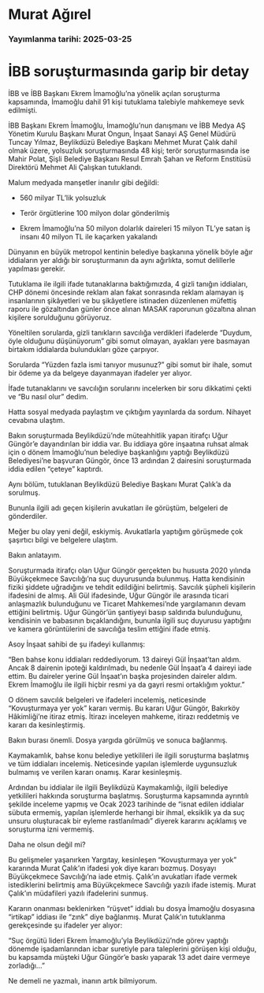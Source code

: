 # Murat Ağırel

### Yayımlanma tarihi: 2025-03-25

# İBB soruşturmasında garip bir detay

İBB ve İBB Başkanı Ekrem İmamoğlu’na yönelik açılan soruşturma kapsamında, İmamoğlu dahil 91 kişi tutuklama talebiyle mahkemeye sevk edilmişti.

İBB Başkanı Ekrem İmamoğlu, İmamoğlu’nun danışmanı ve İBB Medya AŞ Yönetim Kurulu Başkanı Murat Ongun, İnşaat Sanayi AŞ Genel Müdürü Tuncay Yılmaz, Beylikdüzü Belediye Başkanı Mehmet Murat Çalık dahil olmak üzere, yolsuzluk soruşturmasında 48 kişi; terör soruşturmasında ise Mahir Polat, Şişli Belediye Başkanı Resul Emrah Şahan ve Reform Enstitüsü Direktörü Mehmet Ali Çalışkan tutuklandı.

Malum medyada manşetler inanılır gibi değildi:

- 560 milyar TL’lik yolsuzluk

- Terör örgütlerine 100 milyon dolar gönderilmiş

- Ekrem İmamoğlu’na 50 milyon dolarlık daireleri 15 milyon TL’ye satan iş insanı 40 milyon TL ile kaçarken yakalandı

Dünyanın en büyük metropol kentinin belediye başkanına yönelik böyle ağır iddiaların yer aldığı bir soruşturmanın da aynı ağırlıkta, somut delillerle yapılması gerekir.

Tutuklama ile ilgili ifade tutanaklarına baktığımızda, 4 gizli tanığın iddiaları, CHP dönemi öncesinde reklam alan fakat sonrasında reklam alamayan iş insanlarının şikâyetleri ve bu şikâyetlere istinaden düzenlenen müfettiş raporu ile gözaltından günler önce alınan MASAK raporunun gözaltına alınan kişilere sorulduğunu görüyoruz.

Yöneltilen sorularda, gizli tanıkların savcılığa verdikleri ifadelerde “Duydum, öyle olduğunu düşünüyorum” gibi somut olmayan, ayakları yere basmayan birtakım iddialarda bulundukları göze çarpıyor.

Sorularda “Yüzden fazla ismi tanıyor musunuz?” gibi somut bir ihale, somut bir ödeme ya da belgeye dayanmayan ifadeler yer alıyor.

İfade tutanaklarını ve savcılığın sorularını incelerken bir soru dikkatimi çekti ve “Bu nasıl olur” dedim.

Hatta sosyal medyada paylaştım ve çıktığım yayınlarda da sordum. Nihayet cevabına ulaştım.

Bakın soruşturmada Beylikdüzü’nde müteahhitlik yapan itirafçı Uğur Güngör’e dayandırılan bir iddia var. Bu iddiaya göre inşaatına ruhsat almak için o dönem İmamoğlu’nun belediye başkanlığını yaptığı Beylikdüzü Belediyesi’ne başvuran Güngör, önce 13 ardından 2 dairesini soruşturmada iddia edilen “çeteye” kaptırdı.

Aynı bölüm, tutuklanan Beylikdüzü Belediye Başkanı Murat Çalık’a da sorulmuş.

Bununla ilgili adı geçen kişilerin avukatları ile görüştüm, belgeleri de gönderdiler.

Meğer bu olay yeni değil, eskiymiş. Avukatlarla yaptığım görüşmede çok şaşırtıcı bilgi ve belgelere ulaştım.

Bakın anlatayım.

Soruşturmada itirafçı olan Uğur Güngör gerçekten bu hususta 2020 yılında Büyükçekmece Savcılığı’na suç duyurusunda bulunmuş. Hatta kendisinin fiziki şiddete uğradığını ve tehdit edildiğini belirtmiş. Savcılık şüpheli kişilerin ifadesini de almış. Ali Gül ifadesinde, Uğur Güngör ile arasında ticari anlaşmazlık bulunduğunu ve Ticaret Mahkemesi’nde yargılamanın devam ettiğini belirtmiş. Uğur Güngör’ün şantiyeyi basıp saldırıda bulunduğunu, kendisinin ve babasının bıçaklandığını, bununla ilgili suç duyurusu yaptığını ve kamera görüntülerini de savcılığa teslim ettiğini ifade etmiş.

Asoy İnşaat sahibi de şu ifadeyi kullanmış:

“Ben bahse konu iddiaları reddediyorum. 13 daireyi Gül İnşaat’tan aldım. Ancak 8 dairenin ipoteği kaldırılmadı, bu nedenle Gül İnşaat’a 4 daireyi iade ettim. Bu daireler yerine Gül İnşaat’ın başka projesinden daireler aldım. Ekrem İmamoğlu ile ilgili hiçbir resmi ya da gayri resmi ortaklığım yoktur.”

O dönem savcılık belgeleri ve ifadeleri incelemiş, neticesinde “Kovuşturmaya yer yok” kararı vermiş. Bu kararı Uğur Güngör, Bakırköy Hâkimliği’ne itiraz etmiş. İtirazı inceleyen mahkeme, itirazı reddetmiş ve kararı da kesinleştirmiş.

Bakın burası önemli. Dosya yargıda görülmüş ve sonuca bağlanmış.

Kaymakamlık, bahse konu belediye yetkilileri ile ilgili soruşturma başlatmış ve tüm iddiaları incelemiş. Neticesinde yapılan işlemlerde uygunsuzluk bulmamış ve verilen kararı onamış. Karar kesinleşmiş.

Ardından bu iddialar ile ilgili Beylikdüzü Kaymakamlığı, ilgili belediye yetkilileri hakkında soruşturma başlatmış. Soruşturma kapsamında ayrıntılı şekilde inceleme yapmış ve Ocak 2023 tarihinde de “isnat edilen iddialar sübuta ermemiş, yapılan işlemlerde herhangi bir ihmal, eksiklik ya da suç unsuru oluşturacak bir eyleme rastlanılmadı” diyerek kararını açıklamış ve soruşturma izni vermemiş.

Daha ne olsun değil mi?

Bu gelişmeler yaşanırken Yargıtay, kesinleşen “Kovuşturmaya yer yok” kararında Murat Çalık’ın ifadesi yok diye kararı bozmuş. Dosyayı Büyükçekmece Savcılığı’na iade etmiş. Çalık’ın avukatları ifade vermek istediklerini belirtmiş ama Büyükçekmece Savcılığı yazılı ifade istemiş. Murat Çalık’ın müdafileri yazılı ifadelerini sunmuş.

Kararın onanması beklenirken “rüşvet” iddialı bu dosya İmamoğlu dosyasına “irtikap” iddiası ile “zınk” diye bağlanmış. Murat Çalık’ın tutuklanma gerekçesinde şu ifadeler yer alıyor:

“Suç örgütü lideri Ekrem İmamoğlu’yla Beylikdüzü’nde görev yaptığı dönemde işadamlarından icbar suretiyle para taleplerini görüşen kişi olduğu, bu kapsamda müşteki Uğur Güngör’e baskı yaparak 13 adet daire vermeye zorladığı...”

Ne demeli ne yazmalı, inanın artık bilmiyorum.

